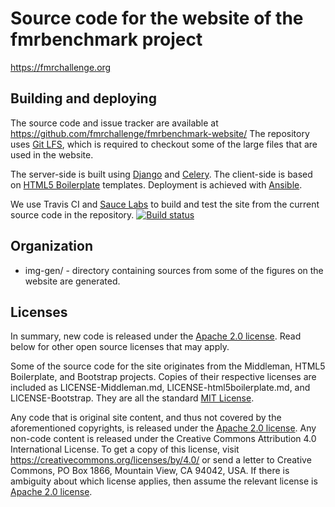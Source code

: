 Source code for the website of the fmrbenchmark project
=======================================================

https://fmrchallenge.org




Building and deploying
----------------------

The source code and issue tracker are available at
https://github.com/fmrchallenge/fmrbenchmark-website/
The repository uses [Git LFS](https://git-lfs.github.com), which is required to
checkout some of the large files that are used in the website.

The server-side is built using [Django](https://www.djangoproject.com/) and
[Celery](https://docs.celeryproject.org/en/stable/). The client-side is based on
[HTML5 Boilerplate](http://html5boilerplate.com) templates. Deployment is
achieved with [Ansible](https://docs.ansible.com/ansible/latest/index.html).

We use Travis CI and [Sauce Labs](https://saucelabs.com/open-source) to build
and test the site from the current source code in the repository.
[![Build status](https://api.travis-ci.org/fmrchallenge/fmrbenchmark-website.svg?branch=master)](https://travis-ci.org/fmrchallenge/fmrbenchmark-website)


Organization
------------

* img-gen/ - directory containing sources from some of the figures on the
  website are generated.


Licenses
--------

In summary, new code is released under the [Apache 2.0 license](
https://www.apache.org/licenses/LICENSE-2.0.html). Read below for other open
source licenses that may apply.

Some of the source code for the site originates from the Middleman, HTML5
Boilerplate, and Bootstrap projects. Copies of their respective licenses are
included as LICENSE-Middleman.md, LICENSE-html5boilerplate.md, and
LICENSE-Bootstrap. They are all the standard [MIT License](
http://opensource.org/licenses/MIT).

Any code that is original site content, and thus not covered by the
aforementioned copyrights, is released under the [Apache 2.0 license](
https://www.apache.org/licenses/LICENSE-2.0.html). Any non-code content
is released under the Creative Commons Attribution 4.0 International License. To
get a copy of this license, visit https://creativecommons.org/licenses/by/4.0/
or send a letter to Creative Commons, PO Box 1866, Mountain View, CA 94042, USA.
If there is ambiguity about which license applies, then assume the relevant
license is [Apache 2.0 license](https://www.apache.org/licenses/LICENSE-2.0.html).
